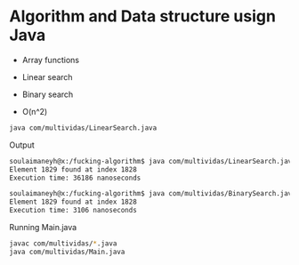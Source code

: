 # Algorithm and Data structure usign Java

- Array functions

- Linear search

- Binary search

- O(n^2)

```sh
java com/multividas/LinearSearch.java
```

Output
```sh
soulaimaneyh@x:/fucking-algorithm$ java com/multividas/LinearSearch.java
Element 1829 found at index 1828
Execution time: 36186 nanoseconds

soulaimaneyh@x:/fucking-algorithm$ java com/multividas/BinarySearch.java
Element 1829 found at index 1828
Execution time: 3106 nanoseconds
```

Running Main.java
```sh
javac com/multividas/*.java
java com/multividas/Main.java
```
